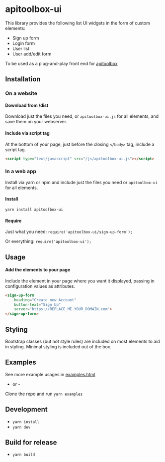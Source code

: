 # apitoolbox-ui

This library provides the following list UI widgets in the form of custom elements:
* Sign up form
* Login form
* User list
* User add/edit form

To be used as a plug-and-play front end for [apitoolbox](https://github.com/zuarbase/apitoolbox)

## Installation
### On a website
#### Download from /dist
Download just the files you need, or `apitoolbox-ui.js` for all elements, and save them on your webserver.
#### Include via script tag
At the bottom of your page, just before the closing `</body>` tag, include a script tag.
```html
<script type="text/javascript" src="/js/apitoolbox-ui.js"></script>
```
### In a web app
Install via yarn or npm and include just the files you need or `apitoolbox-ui` for all elements.
#### Install
`yarn install apitoolbox-ui`
#### Require
Just what you need:
`require('apitoolbox-ui/sign-up-form');`

Or everything:
`require('apitoolbox-ui');`

## Usage
#### Add the elements to your page
Include the element in your page where you want it displayed, passing in configuration values as attributes.
```html
<sign-up-form
    heading="Create new Account"
    button-text="Sign Up"
    server="https://REPLACE_ME.YOUR_DOMAIN.com">
</sign-up-form>
```

## Styling
Bootstrap classes (but not style rules) are included on most elements to aid in styling. Minimal styling is included out of the box.

## Examples
See more example usages in [examples.html](/examples.html)

- or -

Clone the repo and run `yarn examples`

## Development
* `yarn install`
* `yarn dev`

## Build for release
* `yarn build`


